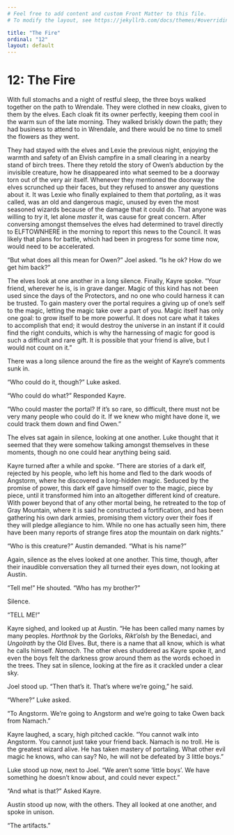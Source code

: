 ```yaml
---
# Feel free to add content and custom Front Matter to this file.
# To modify the layout, see https://jekyllrb.com/docs/themes/#overriding-theme-defaults

title: "The Fire"
ordinal: "12"
layout: default
---
```


# 12: The Fire

With full stomachs and a night of restful sleep, the three boys walked together on the path to Wrendale. They were clothed in new cloaks, given to them by the elves. Each cloak fit its owner perfectly, keeping them cool in the warm sun of the late morning. They walked briskly down the path; they had business to attend to in Wrendale, and there would be no time to smell the flowers as they went.

They had stayed with the elves and Lexie the previous night, enjoying the warmth and safety of an Elvish campfire in a small clearing in a nearby stand of birch trees. There they retold the story of Owen’s abduction by the invisible creature, how he disappeared into what seemed to be a doorway torn out of the very air itself. Whenever they mentioned the doorway the elves scrunched up their faces, but they refused to answer any questions about it. It was Lexie who finally explained to them that _portaling_, as it was called, was an old and dangerous magic, unused by even the most seasoned wizards because of the damage that it could do. That anyone was willing to _try_ it, let alone _master_ it, was cause for great concern. After conversing amongst themselves the elves had determined to travel directly to ELFTOWNHERE in the morning to report this news to the Council. It was likely that plans for battle, which had been in progress for some time now, would need to be accelerated. 

“But what does all this mean for Owen?” Joel asked. “Is he ok? How do we get him back?”

The elves look at one another in a long silence. Finally, Kayre spoke. “Your friend, wherever he is, is in grave danger. Magic of this kind has not been used since the days of the Protectors, and no one who could harness it can be trusted. To gain mastery over the portal requires a giving up of one’s self to the magic, letting the magic take over a part of you. Magic itself has only one goal: to grow itself to be more powerful. It does not care what it takes to accomplish that end; it would destroy the universe in an instant if it could find the right conduits, which is why the harnessing of magic for good is such a difficult and rare gift. It is possible that your friend is alive, but I would not count on it.”

There was a long silence around the fire as the weight of Kayre’s comments sunk in. 

“Who could do it, though?” Luke asked.

“Who could do what?” Responded Kayre.

“Who could master the portal? If it’s so rare, so difficult, there must not be very many people who could do it. If we knew who might have done it, we could track them down and find Owen.”

The elves sat again in silence, looking at one another. Luke thought that it seemed that they were somehow talking amongst themselves in these moments, though no one could hear anything being said.

Kayre turned after a while and spoke. “There are stories of a dark elf, rejected by his people, who left his home and fled to the dark woods of Angstorm, where he discovered a long-hidden magic. Seduced by the promise of power, this dark elf gave himself over to the magic, piece by piece, until it transformed him into an altogether different kind of creature. With power beyond that of any other mortal being, he retreated to the top of Gray Mountain, where it is said he  constructed a fortification, and has been gathering his own dark armies, promising them victory over their foes if they will pledge allegiance to him. While no one has actually seen him, there have been many reports of strange fires atop the mountain on dark nights.”

“Who is this creature?” Austin demanded. “What is his name?”

Again, silence as the elves looked at one another. This time, though, after their inaudible conversation they all turned their eyes down, not looking at Austin.

“Tell me!” He shouted. “Who has my brother?”

Silence.

“TELL ME!”

Kayre sighed, and looked up at Austin. “He has been called many names by many peoples. _Horthnok_ by the Gorloks, _Rikt’olsh_ by the Benedaci, and _Ungolrath_ by the Old Elves.  But, there is a name that all know, which is what he calls himself. _Namach_. The other elves shuddered as Kayre spoke it, and even the boys felt the darkness grow around them as the words echoed in the trees. They sat in silence, looking at the fire as it crackled under a clear sky.

Joel stood up. “Then that’s it. That’s where we’re going,” he said. 

“Where?” Luke asked.

“To Angstorm. We’re going to Angstorm and we’re going to take Owen back from Namach.”

Kayre laughed, a scary, high pitched cackle. “You cannot walk into Angstorm. You cannot just take your friend back. Namach is no troll. He is the greatest wizard alive. He has taken mastery of portaling. What other evil magic he knows, who can say? No, he will not be defeated by 3 little boys.”

Luke stood up now, next to Joel. “We aren’t some ‘little boys’. We have something he doesn’t know about, and could never expect.” 

“And what is that?” Asked Kayre.

Austin stood up now, with the others. They all looked at one another, and spoke in unison.

“The artifacts.” 